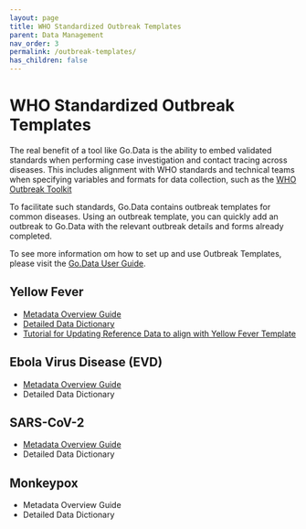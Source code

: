 ```yaml
---
layout: page
title: WHO Standardized Outbreak Templates
parent: Data Management
nav_order: 3
permalink: /outbreak-templates/
has_children: false
---
```


# WHO Standardized Outbreak Templates
The real benefit of a tool like Go.Data is the ability to embed validated standards when performing case investigation and contact tracing across diseases. This includes alignment with WHO standards and technical teams when specifying variables and formats for data collection, such as the [WHO Outbreak Toolkit](https://www.who.int/emergencies/outbreak-toolkit)

To facilitate such standards, Go.Data contains outbreak templates for common diseases. Using an outbreak template, you can quickly add an outbreak to Go.Data with the relevant outbreak details and forms already completed.

To see more information om how to set up and use Outbreak Templates, please visit the [Go.Data User Guide](https://sprcdn-assets.sprinklr.com/1652/254f53e1-35b0-4ca8-8452-99a46c413cab-1176881866.pdf).

## Yellow Fever 
- [Metadata Overview Guide](https://sprcdn-assets.sprinklr.com/1652/d56be59c-e20d-4621-ab6b-61c207732ccc-911807302.pdf)
- [Detailed Data Dictionary](https://docs.google.com/spreadsheets/d/1dPP4jsnwlXhEqlLfSzzdmitUqjnb0EsF/edit?usp=sharing&ouid=106213743316927309200&rtpof=true&sd=true)
- [Tutorial for Updating Reference Data to align with Yellow Fever Template](https://sprcdn-assets.sprinklr.com/1652/14fe3b9c-0669-4b54-bc1b-f0afa6681022-2500431952.pdf)

## Ebola Virus Disease (EVD)
- [Metadata Overview Guide](https://docs.google.com/document/d/1F3XLt9NRl5DFtSqwTeUGYM9VR-b_sOYb/edit?usp=sharing&ouid=106213743316927309200&rtpof=true&sd=true)
- Detailed Data Dictionary

## SARS-CoV-2
- [Metadata Overview Guide](https://sprcdn-assets.sprinklr.com/1652/69a1e048-e8b7-47ea-8e90-512a50600ecd-1206687439.pdf)
- Detailed Data Dictionary

## Monkeypox
- Metadata Overview Guide
- Detailed Data Dictionary
